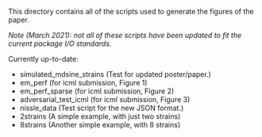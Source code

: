 This directory contains all of the scripts used to generate the figures of the paper.

*Note (March 2021): not all of these scripts have been updated to fit the current 
package I/O standards.*

Currently up-to-date:
- simulated_mdsine_strains (Test for updated poster/paper.)
- em_perf (for icml submission, Figure 1)
- em_perf_sparse (for icml submission, Figure 2)
- adversarial_test_icml (for icml submission, Figure 3)
- nissle_data (Test script for the new JSON format.)
- 2strains (A simple example, with just two strains)
- 8strains (Another simple example, with 8 strains)
